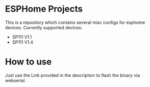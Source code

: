 # ESPHome Projects

This is a repository which contains several misc configs for esphome devices.
Currently supported devices:

- SP111 V1.1
- SP111 V1.4

# How to use

Just use the Link provided in the description to flash the binary via webserial.
